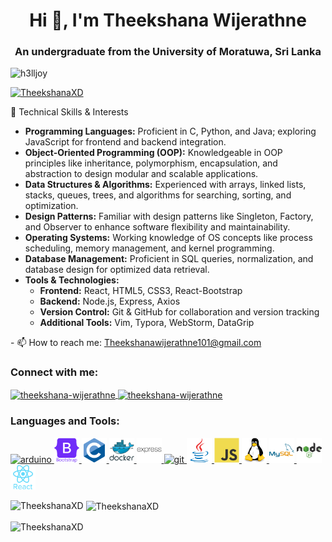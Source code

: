 <h1 align="center">Hi 👋, I'm Theekshana Wijerathne</h1> <h3 align="center">An undergraduate from the University of Moratuwa, Sri Lanka</h3> <p align="left"> <img src="https://komarev.com/ghpvc/?username=h3lljoy&label=Profile%20views&color=0e75b6&style=flat" alt="h3lljoy" /> </p> <p align="left"> <a href="https://github.com/ryo-ma/github-profile-trophy"> <img src="https://github-profile-trophy.vercel.app/?username=TheekshanaXD" alt="TheekshanaXD" /> </a> </p>
🌟 Technical Skills & Interests
<ul> <li><strong>Programming Languages:</strong> Proficient in C, Python, and Java; exploring JavaScript for frontend and backend integration.</li> <li><strong>Object-Oriented Programming (OOP):</strong> Knowledgeable in OOP principles like inheritance, polymorphism, encapsulation, and abstraction to design modular and scalable applications.</li> <li><strong>Data Structures & Algorithms:</strong> Experienced with arrays, linked lists, stacks, queues, trees, and algorithms for searching, sorting, and optimization.</li> <li><strong>Design Patterns:</strong> Familiar with design patterns like Singleton, Factory, and Observer to enhance software flexibility and maintainability.</li> <li><strong>Operating Systems:</strong> Working knowledge of OS concepts like process scheduling, memory management, and kernel programming.</li> <li><strong>Database Management:</strong> Proficient in SQL queries, normalization, and database design for optimized data retrieval.</li> <li><strong>Tools & Technologies:</strong> <ul> <li><strong>Frontend:</strong> React, HTML5, CSS3, React-Bootstrap</li> <li><strong>Backend:</strong> Node.js, Express, Axios</li> <li><strong>Version Control:</strong> Git & GitHub for collaboration and version tracking</li> <li><strong>Additional Tools:</strong> Vim, Typora, WebStorm, DataGrip</li> </ul> </li> </ul>
- 📫 How to reach me: <a href="mailto:Theekshanawijerathne101@gmail.com">Theekshanawijerathne101@gmail.com</a>

<h3 align="left">Connect with me:</h3> <p align="left"> <a href="https://linkedin.com/in/theekshana-wijerathne" target="_blank"> <img align="center" src="https://raw.githubusercontent.com/rahuldkjain/github-profile-readme-generator/master/src/images/icons/Social/linked-in-alt.svg" alt="theekshana-wijerathne" height="30" width="40" /> </a> <a href="https://www.hackerrank.com/theekshana-wijerathne" target="_blank"> <img align="center" src="https://raw.githubusercontent.com/rahuldkjain/github-profile-readme-generator/master/src/images/icons/Social/hackerrank.svg" alt="theekshana-wijerathne" height="30" width="40" /> </a> </p> <h3 align="left">Languages and Tools:</h3> <p align="left"> <a href="https://www.arduino.cc/" target="_blank" rel="noreferrer"> <img src="https://cdn.worldvectorlogo.com/logos/arduino-1.svg" alt="arduino" width="40" height="40"/> </a> <a href="https://getbootstrap.com" target="_blank" rel="noreferrer"> <img src="https://raw.githubusercontent.com/devicons/devicon/master/icons/bootstrap/bootstrap-plain-wordmark.svg" alt="bootstrap" width="40" height="40"/> </a> <a href="https://www.cprogramming.com/" target="_blank" rel="noreferrer"> <img src="https://raw.githubusercontent.com/devicons/devicon/master/icons/c/c-original.svg" alt="c" width="40" height="40"/> </a> <a href="https://www.docker.com/" target="_blank" rel="noreferrer"> <img src="https://raw.githubusercontent.com/devicons/devicon/master/icons/docker/docker-original-wordmark.svg" alt="docker" width="40" height="40"/> </a> <a href="https://expressjs.com" target="_blank" rel="noreferrer"> <img src="https://raw.githubusercontent.com/devicons/devicon/master/icons/express/express-original-wordmark.svg" alt="express" width="40" height="40"/> </a> <a href="https://git-scm.com/" target="_blank" rel="noreferrer"> <img src="https://www.vectorlogo.zone/logos/git-scm/git-scm-icon.svg" alt="git" width="40" height="40"/> </a> <a href="https://www.java.com" target="_blank" rel="noreferrer"> <img src="https://raw.githubusercontent.com/devicons/devicon/master/icons/java/java-original.svg" alt="java" width="40" height="40"/> </a> <a href="https://developer.mozilla.org/en-US/docs/Web/JavaScript" target="_blank" rel="noreferrer"> <img src="https://raw.githubusercontent.com/devicons/devicon/master/icons/javascript/javascript-original.svg" alt="javascript" width="40" height="40"/> </a> <a href="https://www.linux.org/" target="_blank" rel="noreferrer"> <img src="https://raw.githubusercontent.com/devicons/devicon/master/icons/linux/linux-original.svg" alt="linux" width="40" height="40"/> </a> <a href="https://www.mysql.com/" target="_blank" rel="noreferrer"> <img src="https://raw.githubusercontent.com/devicons/devicon/master/icons/mysql/mysql-original-wordmark.svg" alt="mysql" width="40" height="40"/> </a> <a href="https://nodejs.org" target="_blank" rel="noreferrer"> <img src="https://raw.githubusercontent.com/devicons/devicon/master/icons/nodejs/nodejs-original-wordmark.svg" alt="nodejs" width="40" height="40"/> </a> <a href="https://reactjs.org/" target="_blank" rel="noreferrer"> <img src="https://raw.githubusercontent.com/devicons/devicon/master/icons/react/react-original-wordmark.svg" alt="react" width="40" height="40"/> </a> </p>
<p><img align="left" src="https://github-readme-stats.vercel.app/api/top-langs?username=TheekshanaXD&show_icons=true&locale=en&layout=compact" alt="TheekshanaXD" /></p> <p>&nbsp;<img align="center" src="https://github-readme-stats.vercel.app/api?username=TheekshanaXD&show_icons=true&locale=en" alt="TheekshanaXD" /></p> <p><img align="center" src="https://github-readme-streak-stats.herokuapp.com/?user=TheekshanaXD" & alt="TheekshanaXD" /></p>
